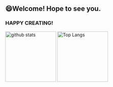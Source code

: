 <h2>😄Welcome! Hope to see you.</h2>
<h3>HAPPY CREATING!</h3>

<p>
    <img alt="github stats" height="160px" src="https://github-readme-stats.vercel.app/api?username=RYgithub1&theme=vue&show_icons=true&count_private=true" />
    <img alt="Top Langs" height="160px" src="https://github-readme-stats.vercel.app/api/top-langs/?username=RYgithub1&theme=vue&layout=compact" />
</p>



<!--
### Hi there 👋

**RYgithub1/RYgithub1** is a ✨ _special_ ✨ repository because its `README.md` (this file) appears on your GitHub profile.

Here are some ideas to get you started:

- 🔭 I’m currently working on ...
- 🌱 I’m currently learning ...
- 👯 I’m looking to collaborate on ...
- 🤔 I’m looking for help with ...
- 💬 Ask me about ...
- 📫 How to reach me: ...
- 😄 Pronouns: ...
- ⚡ Fun fact: ...
-->
